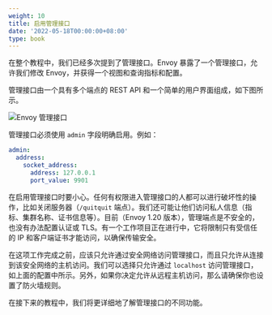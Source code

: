 ```yaml
---
weight: 10
title: 启用管理接口
date: '2022-05-18T00:00:00+08:00'
type: book
---
```


在整个教程中，我们已经多次提到了管理接口。Envoy 暴露了一个管理接口，允许我们修改 Envoy，并获得一个视图和查询指标和配置。

管理接口由一个具有多个端点的 REST API 和一个简单的用户界面组成，如下图所示。

![Envoy 管理接口](../../images/008i3skNly1gz9lz09aeqj30iq140q6r.jpg "Envoy 管理接口")

管理接口必须使用 `admin` 字段明确启用。例如：

```yaml
admin:
  address:
    socket_address:
      address: 127.0.0.1
      port_value: 9901
```

在启用管理接口时要小心。任何有权限进入管理接口的人都可以进行破坏性的操作，比如关闭服务器（`/quitquit` 端点）。我们还可能让他们访问私人信息（指标、集群名称、证书信息等）。目前（Envoy 1.20 版本），管理端点是不安全的，也没有办法配置认证或 TLS。有一个工作项目正在进行中，它将限制只有受信任的 IP 和客户端证书才能访问，以确保传输安全。

在这项工作完成之前，应该只允许通过安全网络访问管理接口，而且只允许从连接到该安全网络的主机访问。我们可以选择只允许通过 `localhost` 访问管理接口，如上面的配置中所示。另外，如果你决定允许从远程主机访问，那么请确保你也设置了防火墙规则。

在接下来的教程中，我们将更详细地了解管理接口的不同功能。